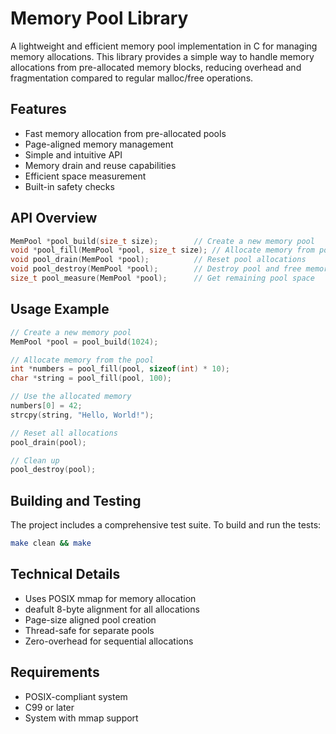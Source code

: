 # Memory Pool Library

A lightweight and efficient memory pool implementation in C for managing memory allocations. This library provides a simple way to handle memory allocations from pre-allocated memory blocks, reducing overhead and fragmentation compared to regular malloc/free operations.

## Features

- Fast memory allocation from pre-allocated pools
- Page-aligned memory management
- Simple and intuitive API
- Memory drain and reuse capabilities
- Efficient space measurement
- Built-in safety checks

## API Overview

```c
MemPool *pool_build(size_t size);        // Create a new memory pool
void *pool_fill(MemPool *pool, size_t size); // Allocate memory from pool
void pool_drain(MemPool *pool);          // Reset pool allocations
void pool_destroy(MemPool *pool);        // Destroy pool and free memory
size_t pool_measure(MemPool *pool);      // Get remaining pool space
```

## Usage Example

```c
// Create a new memory pool
MemPool *pool = pool_build(1024);

// Allocate memory from the pool
int *numbers = pool_fill(pool, sizeof(int) * 10);
char *string = pool_fill(pool, 100);

// Use the allocated memory
numbers[0] = 42;
strcpy(string, "Hello, World!");

// Reset all allocations
pool_drain(pool);

// Clean up
pool_destroy(pool);
```

## Building and Testing

The project includes a comprehensive test suite. To build and run the tests:

```bash
make clean && make
```

## Technical Details

- Uses POSIX mmap for memory allocation
- deafult 8-byte alignment for all allocations
- Page-size aligned pool creation
- Thread-safe for separate pools
- Zero-overhead for sequential allocations

## Requirements

- POSIX-compliant system
- C99 or later
- System with mmap support
